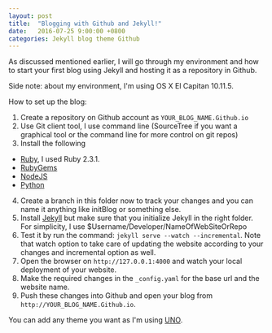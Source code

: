 ```yaml
---
layout: post
title:  "Blogging with Github and Jekyll!"
date:   2016-07-25 9:00:00 +0800
categories: Jekyll blog theme Github
---
```


As discussed mentioned earlier, I will go through my environment and how to start your first blog using Jekyll and hosting it as a repository in Github.

Side note: about my environment, I'm using OS X El Capitan 10.11.5.

How to set up the blog:

1. Create a repository on Github account as `YOUR_BLOG_NAME.Github.io`
2. Use Git client tool, I use command line (SourceTree if you want a graphical tool or the command line for more control on git repos)
3. Install the following
* [Ruby](https://gorails.com/setup/osx/10.11-el-capitan), I used Ruby 2.3.1.
* [RubyGems](https://rubygems.org/pages/download)
* [NodeJS](https://nodejs.org/en/)
* [Python](https://www.python.org/downloads/)

4. Create a branch in this folder now to track your changes and you can name it anything like initBlog or something else.
5. Install [Jekyll](https://jekyllrb.com/docs/installation/) but make sure that you initialize Jekyll in the right folder. For simplicity, I use $Username/Developer/NameOfWebSiteOrRepo 
6. Test it by run the command: `jekyll serve --watch --incremental`. Note that watch option to take care of updating the website according to your changes and incremental option as well.
7. Open the browser on `http://127.0.0.1:4000` and watch your local deployment of your website.
8. Make the required changes in the `_config.yaml` for the base url and the website name.
9. Push these changes into Github and open your blog from `http://YOUR_BLOG_NAME.Github.io`.

You can add any theme you want as I'm using [UNO](https://github.com/joshgerdes/jekyll-uno).